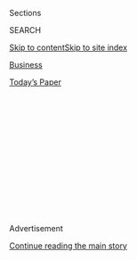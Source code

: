 <div id="app">

<div>

<div>

<div>

<div class="NYTAppHideMasthead css-1q2w90k e1suatyy0">

<div class="section css-ui9rw0 e1suatyy2">

<div class="css-eph4ug er09x8g0">

<div class="css-6n7j50">

</div>

<span class="css-1dv1kvn">Sections</span>

<div class="css-10488qs">

<span class="css-1dv1kvn">SEARCH</span>

</div>

[Skip to content](#site-content)[Skip to site
index](#site-index)

</div>

<div id="masthead-section-label" class="css-1wr3we4 eaxe0e00">

[Business](https://www.nytimes.com/section/business)

</div>

<div class="css-10698na e1huz5gh0">

</div>

</div>

<div id="masthead-bar-one" class="section hasLinks css-15hmgas e1csuq9d3">

<div class="css-uqyvli e1csuq9d0">

</div>

<div class="css-1uqjmks e1csuq9d1">

</div>

<div class="css-9e9ivx">

[](https://myaccount.nytimes.com/auth/login?response_type=cookie&client_id=vi)

</div>

<div class="css-1bvtpon e1csuq9d2">

[Today’s
Paper](https://www.nytimes.com/section/todayspaper)

</div>

</div>

</div>

</div>

<div data-aria-hidden="false">

<div id="site-content" data-role="main">

<div>

<div class="css-1aor85t" style="opacity:0.000000001;z-index:-1;visibility:hidden">

<div class="css-1hqnpie">

<div class="css-epjblv">

<span class="css-17xtcya">[Business](/section/business)</span><span class="css-x15j1o">|</span><span class="css-fwqvlz">Carlos
Ghosn’s Daughters See a Nissan Revolt Behind His
Arrest</span>

</div>

<div class="css-k008qs">

<div class="css-1iwv8en">

<span class="css-18z7m18"></span>

<div>

</div>

</div>

<span class="css-1n6z4y">https://nyti.ms/2GMT8og</span>

<div class="css-1705lsu">

<div class="css-4xjgmj">

<div class="css-4skfbu" data-role="toolbar" data-aria-label="Social Media Share buttons, Save button, and Comments Panel with current comment count" data-testid="share-tools">

  - 
  - 
  - 
  - 
    
    <div class="css-6n7j50">
    
    </div>

  - 

</div>

</div>

</div>

</div>

</div>

</div>

<div id="NYT_TOP_BANNER_REGION" class="css-13pd83m">

</div>

<div id="top-wrapper" class="css-1sy8kpn">

<div id="top-slug" class="css-l9onyx">

Advertisement

</div>

[Continue reading the main
story](#after-top)

<div class="ad top-wrapper" style="text-align:center;height:100%;display:block;min-height:250px">

<div id="top" class="place-ad" data-position="top" data-size-key="top">

</div>

</div>

<div id="after-top">

</div>

</div>

<div id="sponsor-wrapper" class="css-1hyfx7x">

<div id="sponsor-slug" class="css-19vbshk">

Supported by

</div>

[Continue reading the main
story](#after-sponsor)

<div id="sponsor" class="ad sponsor-wrapper" style="text-align:center;height:100%;display:block">

</div>

<div id="after-sponsor">

</div>

</div>

<div class="css-1vkm6nb ehdk2mb0">

# Carlos Ghosn’s Daughters See a Nissan Revolt Behind His Arrest

</div>

<div class="css-79elbk" data-testid="photoviewer-wrapper">

<div class="css-z3e15g" data-testid="photoviewer-wrapper-hidden">

</div>

<div class="css-1a48zt4 ehw59r15" data-testid="photoviewer-children">

![<span class="css-16f3y1r e13ogyst0" data-aria-hidden="true">Carlos
Ghosn, the ousted chairman of Nissan, with his daughters Nadine, left,
and Caroline. He also has another daughter, Maya, and a son,
Anthony.</span><span class="css-cnj6d5 e1z0qqy90" itemprop="copyrightHolder"><span class="css-1ly73wi e1tej78p0">Credit...</span><span><span>Ghosn
Family</span></span></span>](https://static01.nyt.com/images/2018/12/29/business/29-SUB-ghosnkids-print-dress/29-SUB-ghosnkids-print-dress-articleLarge.jpg?quality=75&auto=webp&disable=upscale)

</div>

</div>

<div class="css-xt80pu e12qa4dv0">

<div class="css-18e8msd">

<div class="css-vp77d3 epjyd6m0">

<div class="css-1baulvz">

By [<span class="css-1baulvz last-byline" itemprop="name">Amy
Chozick</span>](https://www.nytimes.com/by/amy-chozick)

</div>

</div>

  - Dec. 29,
    2018

  - 
    
    <div class="css-4xjgmj">
    
    <div class="css-d8bdto" data-role="toolbar" data-aria-label="Social Media Share buttons, Save button, and Comments Panel with current comment count" data-testid="share-tools">
    
      - 
      - 
      - 
      - 
        
        <div class="css-6n7j50">
        
        </div>
    
      - 
    
    </div>
    
    </div>

</div>

</div>

<div class="section meteredContent css-1r7ky0e" name="articleBody" itemprop="articleBody">

<div class="css-1fanzo5 StoryBodyCompanionColumn">

<div class="css-53u6y8">

The children of Carlos Ghosn, the jailed auto executive who oversaw an
alliance that sold more than 10 million cars a year, believe accusations
of financial misconduct against him are part of a revolt within Nissan
against exploring a possible merger with Renault.

Caroline Ghosn, the eldest of Mr. Ghosn’s four children, said that when
she saw Hiroto Saikawa, the chief executive of Nissan, condemn her
father during a [televised news
conference](https://www.youtube.com/watch?v=QNjO4vyjU0w) after his
arrest, she suspected that Nissan’s investigation was rooted in
opposition to proposed changes to the Nissan-Renault alliance and “the
merger my dad was setting up.”

“For Saikawa to so adamantly denounce someone who had been his mentor
and then immediately without any benefit of the doubt condemns him?” Ms.
Ghosn, 31, said in a phone interview. An entrepreneur, she had awakened
hours before that briefing to the news that her father, who was Nissan’s
chairman and Renault’s chief executive, had been arrested on suspicion
of violating Japan’s financial reporting laws.

*\[*[*Read about the rise and fall of Mr.
Ghosn*](https://www.nytimes.com/2018/12/30/business/carlos-ghosn-nissan.html)*,
who wasn’t supposed to succeed in Japan but never expected to fail like
this.\]*

</div>

</div>

<div class="css-1fanzo5 StoryBodyCompanionColumn">

<div class="css-53u6y8">

She and her sister Maya Ghosn, 26, do not have direct knowledge of their
father’s business discussions, but both said watching Mr. Saikawa
address the national news media had cemented their belief that internal
company dynamics were at play.

[Mr. Saikawa told the
reporters](https://www.youtube.com/watch?v=vRkJtTrhQBk) that one problem
with the alliance was that “the top of Renault is concurrently serving
as the top of Nissan with 43 percent of shares.” In the future, he said,
the company would “look for a more sustainable structure.”

“Wow,” Caroline Ghosn said. “He didn’t even waste a breath. He didn’t
even try to cover up the fact that the merger had something to do with
this.”

Maya Ghosn, who works in philanthropy, agreed. As Mr. Saikawa was
“talking about the alliance, it was clear to me that there was way
more associated with it,” she said. “My gut reaction was that this was
bigger than the accusations against my dad.”

</div>

</div>

<div class="css-1fanzo5 StoryBodyCompanionColumn">

<div class="css-53u6y8">

The interviews were the first time since the arrest that the sisters,
now living in San Francisco, have spoken publicly about their father,
who was deposed as chairman of the board of Nissan after creating an
empire that included Nissan, Renault and Mitsubishi.

</div>

</div>

<div class="css-79elbk" data-testid="photoviewer-wrapper">

<div class="css-z3e15g" data-testid="photoviewer-wrapper-hidden">

</div>

<div class="css-1a48zt4 ehw59r15" data-testid="photoviewer-children">

![<span class="css-16f3y1r e13ogyst0" data-aria-hidden="true">Nissan’s
chief executive, Hiroto Saikawa, at a news conference that led Carolina
and Maya Ghosn to suspect ulterior motives behind their father’s
arrest.</span><span class="css-cnj6d5 e1z0qqy90" itemprop="copyrightHolder"><span class="css-1ly73wi e1tej78p0">Credit...</span><span>Shuji
Kajiyama/Associated
Press</span></span>](https://static01.nyt.com/images/2018/12/28/business/29ghosnkids-02/merlin_147075417_a89c4034-3737-42fb-bbb4-5ead6eb73366-articleLarge.jpg?quality=75&auto=webp&disable=upscale)

</div>

</div>

<div class="css-1fanzo5 StoryBodyCompanionColumn">

<div class="css-53u6y8">

Mr. Ghosn, 64, [was arrested on
Nov. 19](https://www.cnbc.com/2018/11/19/renault-and-nissan-carlos-ghosn-to-be-arrested-for-financial-violations.html)
as he arrived in Tokyo for a board meeting. He was later charged with
underreporting his compensation for several years in securities filings
and has been detained in Tokyo.

Nissan’s internal investigation of what it calls “substantial and
convincing evidence of misconduct” has taken on global dimensions,
encompassing teams of compliance people who have tried to secure
potential evidence at residences used by Mr. Ghosn, including an
apartment in Rio de Janeiro.

“Our own investigation is ongoing, and its scope continues to broaden,”
the company said in a statement Friday, suggesting that Mr. Ghosn’s
legal problems could deepen. His family maintains he is innocent.

Like Mr. Ghosn, Greg Kelly, a Nissan board member, was indicted on
financial misconduct changes. Nissan was indicted, too, and said it
would review its compliance procedures.

Asked to respond to the Ghosn daughters’ claims — that animosity about a
potential merger drove Nissan’s investigation — Nicholas Maxfield, a
company spokesman, said: “These claims are baseless. The family would
never have had any reason to be privy to discussions related to the
future of Nissan and the alliance.”

“The cause of this chain of events is the misconduct led by Ghosn and
Kelly,” Mr. Maxfield said. “During the company’s internal investigation
into this misconduct, the prosecutor’s office began its own
investigation and took action.” (Asked specifically whether a merger had
been discussed, Mr. Maxfield said a previously announced six-year plan
had called for “additional synergies and further convergence among the
member companies.”)

</div>

</div>

<div class="css-1fanzo5 StoryBodyCompanionColumn">

<div class="css-53u6y8">

Mr. Ghosn has remained [in a small jail
cell](https://www.nytimes.com/2018/12/19/business/carlos-ghosn-jail.html)
without the opportunity for bail since his arrest.

“That first night, I thought my dad was going to come back within 24
hours,” Maya Ghosn said. “In the U.S. you get held for a short period of
time. At least, that was my experience watching ‘Billions,’” a Showtime
drama about an embattled hedge fund billionaire.

Mr. Ghosn’s family said his fall from grace in Japan, a nation that once
celebrated the Brazilian-born son of Lebanese immigrants as a savior,
and where his children spent their formative years, had been
particularly hard to fathom.

In 1999, Mr. Ghosn, then a vice president at Renault, arrived in Tokyo
and applied American-style restructuring to a failing Nissan. He
accomplished what Wall Street analysts deemed impossible — reviving
Nissan and making it the No. 2 carmaker in
Japan.

</div>

</div>

<div class="css-79elbk" data-testid="photoviewer-wrapper">

<div class="css-z3e15g" data-testid="photoviewer-wrapper-hidden">

</div>

<div class="css-1a48zt4 ehw59r15" data-testid="photoviewer-children">

<div class="css-1xdhyk6 erfvjey0">

<span class="css-1ly73wi e1tej78p0">Image</span>

<div class="css-zjzyr8">

<div data-testid="lazyimage-container" style="height:279.0444444444444px">

</div>

</div>

</div>

<span class="css-16f3y1r e13ogyst0" data-aria-hidden="true">Mr. Ghosn in
1996 with, from left, Caroline, Anthony, Maya and Nadine. The family was
living in Greenville, S.C., at the time, but the children consider Tokyo
their
hometown.</span><span class="css-cnj6d5 e1z0qqy90" itemprop="copyrightHolder"><span class="css-1ly73wi e1tej78p0">Credit...</span><span>Ghosn
Family</span></span>

</div>

</div>

<div class="css-1fanzo5 StoryBodyCompanionColumn">

<div class="css-53u6y8">

The turnaround enshrined Mr. Ghosn in business school studies as the
tough corporate titan who took on the old-line Japanese culture and won.

Mr. Ghosn earned a reputation for championing merit pay — which he
thought he, too, deserved. He was known for being [perennially
dissatisfied with his multimillion-dollar
salary](https://www.nytimes.com/2018/11/20/business/carlos-ghosn-arrested-nissan.html),
pointing out that it was not in line with Western auto leaders.

Mr. Ghosn’s children, who also include Nadine, 29, and Anthony, 24, live
in the United States and London but considered Tokyo their hometown.
They described a side of Mr. Ghosn the public hasn’t seen — a goofy and
involved parent who would hide chocolate Rolos around the house, help
with homework, go with them to a Pizzakaya hangout, and spend Sundays
buying bagels and roaming the crowded aisles of the Tokyu Hands store in
the Shibuya neighborhood.

</div>

</div>

<div class="css-1fanzo5 StoryBodyCompanionColumn">

<div class="css-53u6y8">

“He set that tone of being fully present and creating almost
monastic-like rituals that made his children feel safe and normal,”
Caroline Ghosn said. “He was a master of creating this scaffolding to
make the turbulence of his life more manageable.”

Last month, that scaffolding came crashing down.

The day after her father’s arrest, Maya Ghosn, who was visiting Tokyo,
walked around the upscale Hiroo section, where she grew up, feeling “a
deep loss of innocence,” she said.

The Ghosns had hoped to see their father released before the holidays.
On Dec. 20, a Japanese court took the unusual step of rejecting the
prosecutors’ request to extend Mr. Ghosn’s detention, and his family
prepared to post bail. Hours later, the Japanese authorities [rearrested
Mr.
Ghosn](http://fortune.com/2018/12/21/carlos-ghosn-re-arrested-japan/) on
charges that he had temporarily shifted $16 million in personal losses
incurred during the 2008 financial crisis to Nissan’s balance sheet.

“I called Maya just crying. We didn’t say anything for the first three
minutes,” Caroline Ghosn said. “The whole situation is absolute whiplash
on the order of a Greek tragedy.”

[Under Japanese
law](https://www.nytimes.com/2018/12/19/business/carlos-ghosn-jail.html),
Mr. Ghosn can be questioned daily by prosecutors and is allowed
interactions with his Japanese lawyer and representatives from France,
Brazil and Lebanon, his three countries of citizenship. His children are
unable to communicate with him.

“Never have we gone this long without hearing my father’s voice,” Maya
Ghosn said.

Her older sister said, “We just want him to come out of this healthy and
well and have the ability to defend himself, have access to due process
and the ability to use his voice.”

</div>

</div>

<div class="css-79elbk" data-testid="photoviewer-wrapper">

<div class="css-z3e15g" data-testid="photoviewer-wrapper-hidden">

</div>

<div class="css-1a48zt4 ehw59r15" data-testid="photoviewer-children">

<div class="css-1xdhyk6 erfvjey0">

<span class="css-1ly73wi e1tej78p0">Image</span>

<div class="css-zjzyr8">

<div data-testid="lazyimage-container" style="height:290px">

</div>

</div>

</div>

<span class="css-16f3y1r e13ogyst0" data-aria-hidden="true">Anthony,
Nadine and Caroline, right, with their father in Tennessee in 2015.
Referring to his life in a jail cell, Caroline Ghosn said, “Every detail
we learn is
heartbreaking.”</span><span class="css-cnj6d5 e1z0qqy90" itemprop="copyrightHolder"><span class="css-1ly73wi e1tej78p0">Credit...</span><span>Ghosn
Family</span></span>

</div>

</div>

<div class="css-1fanzo5 StoryBodyCompanionColumn">

<div class="css-53u6y8">

They have been told that Mr. Ghosn’s cell is unheated and that he has
asked repeatedly for blankets. He was denied pen and paper. They said he
had lost at least 20 pounds.

“He’s not a terrorist. He’s not El Chapo. Every detail we learn is
heartbreaking,” Caroline Ghosn said.

Mr. Ghosn moved his family to Brazil, the United States and France
during his years in the auto industry, but the Ghosn sisters said they
had fond memories of Japan. They eat rice and fish bento boxes for
breakfast, and six months ago, Caroline Ghosn had a small wedding in the
Japanese island town of Naoshima.

In the early 2000s, their father was so famous in Japan that the
Japanese would (politely) ask for his autograph at the grocery store.
Nissan was like a member of the family, the sisters said.

“It was such a big part of his life, and he’d grown this child for 20
years, and it had come through blood, sweat and tears when nobody
believed he could do it,” Maya Ghosn said.

Short of a full merger, Mr. Ghosn had hoped to make the tie-up of Nissan
and Renault permanent, according to a person briefed on his discussions.
It was a move that many Nissan executives, including Mr. Saikawa,
opposed.

Media reports about Mr. Ghosn’s lifestyle frustrate his daughters, who
view them as hyped to insinuate wrongdoing. His corporate residences in
Tokyo, Paris, Rio de Janeiro and Beirut, Lebanon, have also come under
scrutiny. They were paid for through a Nissan shell company that Mr.
Ghosn and Mr. Kelly had set up.

</div>

</div>

<div class="css-1fanzo5 StoryBodyCompanionColumn">

<div class="css-53u6y8">

Mr. Ghosn’s children said that they believed the houses were known to
Nissan and that the homes had helped him efficiently lead two Fortune
Global 500 companies.

“He had those assets accessible to him so he could be more effective,”
Caroline Ghosn said.

Both women said they had been bombarded with media inquiries, including
Japanese reporters pretending to be from the prosecutor’s office and
others waiting outside their homes. Mr. Ghosn’s lawyers in the United
States have warned his family that it would be unsafe to visit Japan for
fear of arrest or questioning.

Caroline Ghosn said that ever since her father’s arrest, she couldn’t
bear to drive her beloved Nissan Leaf, an electric coupe in mint green.

“I’m going to walk for the times my father hasn’t been able to,” she
said.

</div>

</div>

</div>

<div>

</div>

<div>

</div>

<div>

</div>

<div>

<div id="bottom-wrapper" class="css-1ede5it">

<div id="bottom-slug" class="css-l9onyx">

Advertisement

</div>

[Continue reading the main
story](#after-bottom)

<div id="bottom" class="ad bottom-wrapper" style="text-align:center;height:100%;display:block;min-height:90px">

</div>

<div id="after-bottom">

</div>

</div>

</div>

</div>

</div>

## Site Index

<div>

</div>

## Site Information Navigation

  - [© <span>2020</span> <span>The New York Times
    Company</span>](https://help.nytimes.com/hc/en-us/articles/115014792127-Copyright-notice)

<!-- end list -->

  - [NYTCo](https://www.nytco.com/)
  - [Contact
    Us](https://help.nytimes.com/hc/en-us/articles/115015385887-Contact-Us)
  - [Work with us](https://www.nytco.com/careers/)
  - [Advertise](https://nytmediakit.com/)
  - [T Brand Studio](http://www.tbrandstudio.com/)
  - [Your Ad
    Choices](https://www.nytimes.com/privacy/cookie-policy#how-do-i-manage-trackers)
  - [Privacy](https://www.nytimes.com/privacy)
  - [Terms of
    Service](https://help.nytimes.com/hc/en-us/articles/115014893428-Terms-of-service)
  - [Terms of
    Sale](https://help.nytimes.com/hc/en-us/articles/115014893968-Terms-of-sale)
  - [Site
    Map](https://spiderbites.nytimes.com)
  - [Help](https://help.nytimes.com/hc/en-us)
  - [Subscriptions](https://www.nytimes.com/subscription?campaignId=37WXW)

</div>

</div>

</div>

</div>
